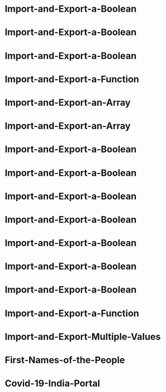 # Import-and-Export-a-Boolean
# Import-and-Export-a-Boolean
# Import-and-Export-a-Boolean
# Import-and-Export-a-Function
# Import-and-Export-an-Array
# Import-and-Export-an-Array
# Import-and-Export-a-Boolean
# Import-and-Export-a-Boolean
# Import-and-Export-a-Boolean
# Import-and-Export-a-Boolean
# Import-and-Export-a-Boolean
# Import-and-Export-a-Boolean
# Import-and-Export-a-Boolean
# Import-and-Export-a-Function
# Import-and-Export-Multiple-Values
# First-Names-of-the-People
# Covid-19-India-Portal
